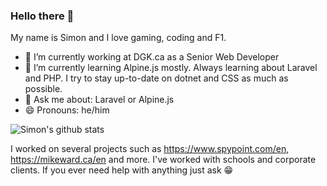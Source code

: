 ### Hello there 👋

My name is Simon and I love gaming, coding and F1.

- 🔭 I’m currently working at DGK.ca as a Senior Web Developer
- 🌱 I’m currently learning Alpine.js mostly. Always learning about Laravel and PHP. I try to stay up-to-date on dotnet and CSS as much as possible.
- 💬 Ask me about: Laravel or Alpine.js
- 😄 Pronouns: he/him

![Simon's github stats](https://github-readme-stats.vercel.app/api?username=srobichaud&show_icons=true&theme=merko)

I worked on several projects such as https://www.spypoint.com/en, https://mikeward.ca/en and more. I've worked with schools and corporate clients. If you ever need help with anything just ask 😁
